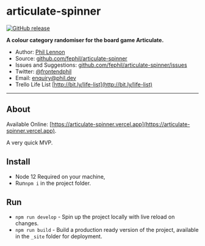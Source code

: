 # articulate-spinner

[![GitHub release](https://img.shields.io/github/release/fephil/articulate-spinner.svg?maxAge=2592000)](https://github.com/fephil/articulate-spinner/releases)

**A colour category randomiser for the board game Articulate.**

* Author: [Phil Lennon](https://phil.dev)
* Source: [github.com/fephil/articulate-spinner](https://github.com/fephil/articulate-spinner)
* Issues and Suggestions: [github.com/fephil/articulate-spinner/issues](https://github.com/fephil/articulate-spinner/issues)
* Twitter: [@frontendphil](https://twitter.com/frontendphil)
* Email: [enquiry@phil.dev](mailto:enquiry@phil.dev)
* Trello Life List [http://bit.ly/life-list](http://bit.ly/life-list)

***

## About

Available Online: [https://articulate-spinner.vercel.app](https://articulate-spinner.vercel.app).

A very quick MVP.
## Install

* Node 12 Required on your machine,
* Run`npm i` in the project folder.
## Run

* `npm run develop` - Spin up the project locally with live reload on changes.
* `npm run build` - Build a production ready version of the project, available in the `_site` folder for deployment.
